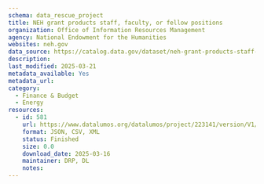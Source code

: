 ```yaml
---
schema: data_rescue_project 
title: NEH grant products staff, faculty, or fellow positions
organization: Office of Information Resources Management
agency: National Endowment for the Humanities
websites: neh.gov
data_source: https://catalog.data.gov/dataset/neh-grant-products-staff-faculty-or-fellow-positions
description: 
last_modified: 2025-03-21
metadata_available: Yes
metadata_url: 
category:
  - Finance & Budget 
  - Energy 
resources:
  - id: 581
    url: https://www.datalumos.org/datalumos/project/223141/version/V1/view
    format: JSON, CSV, XML
    status: Finished
    size: 0.0
    download_date: 2025-03-16
    maintainer: DRP, DL
    notes: 
---
```

